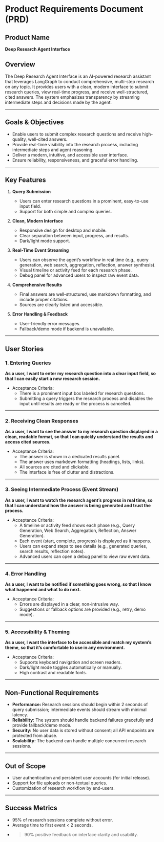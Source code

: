 # Product Requirements Document (PRD)

## Product Name
**Deep Research Agent Interface**

## Overview
The Deep Research Agent Interface is an AI-powered research assistant that leverages LangGraph to conduct comprehensive, multi-step research on any topic. It provides users with a clean, modern interface to submit research queries, view real-time progress, and receive well-structured, cited answers. The system emphasizes transparency by streaming intermediate steps and decisions made by the agent.

---

## Goals & Objectives

- Enable users to submit complex research questions and receive high-quality, well-cited answers.
- Provide real-time visibility into the research process, including intermediate steps and agent reasoning.
- Deliver a modern, intuitive, and accessible user interface.
- Ensure reliability, responsiveness, and graceful error handling.

---

## Key Features

1. **Query Submission**
   - Users can enter research questions in a prominent, easy-to-use input field.
   - Support for both simple and complex queries.

2. **Clean, Modern Interface**
   - Responsive design for desktop and mobile.
   - Clear separation between input, progress, and results.
   - Dark/light mode support.

3. **Real-Time Event Streaming**
   - Users can observe the agent’s workflow in real time (e.g., query generation, web search, aggregation, reflection, answer synthesis).
   - Visual timeline or activity feed for each research phase.
   - Debug panel for advanced users to inspect raw event data.

4. **Comprehensive Results**
   - Final answers are well-structured, use markdown formatting, and include proper citations.
   - Sources are clearly listed and accessible.

5. **Error Handling & Feedback**
   - User-friendly error messages.
   - Fallback/demo mode if backend is unavailable.

---

## User Stories

### 1. Entering Queries

**As a user, I want to enter my research question into a clear input field, so that I can easily start a new research session.**

- Acceptance Criteria:
  - There is a prominent input box labeled for research questions.
  - Submitting a query triggers the research process and disables the input until results are ready or the process is cancelled.

---

### 2. Receiving Clean Responses

**As a user, I want to see the answer to my research question displayed in a clean, readable format, so that I can quickly understand the results and access cited sources.**

- Acceptance Criteria:
  - The answer is shown in a dedicated results panel.
  - The answer uses markdown formatting (headings, lists, links).
  - All sources are cited and clickable.
  - The interface is free of clutter and distractions.

---

### 3. Seeing Intermediate Process (Event Stream)

**As a user, I want to watch the research agent’s progress in real time, so that I can understand how the answer is being generated and trust the process.**

- Acceptance Criteria:
  - A timeline or activity feed shows each phase (e.g., Query Generation, Web Search, Aggregation, Reflection, Answer Generation).
  - Each event (start, complete, progress) is displayed as it happens.
  - Users can expand steps to see details (e.g., generated queries, search results, reflection notes).
  - Advanced users can open a debug panel to view raw event data.

---

### 4. Error Handling

**As a user, I want to be notified if something goes wrong, so that I know what happened and what to do next.**

- Acceptance Criteria:
  - Errors are displayed in a clear, non-intrusive way.
  - Suggestions or fallback options are provided (e.g., retry, demo mode).

---

### 5. Accessibility & Theming

**As a user, I want the interface to be accessible and match my system’s theme, so that it’s comfortable to use in any environment.**

- Acceptance Criteria:
  - Supports keyboard navigation and screen readers.
  - Dark/light mode toggles automatically or manually.
  - High contrast and readable fonts.

---

## Non-Functional Requirements

- **Performance:** Research sessions should begin within 2 seconds of query submission; intermediate events should stream with minimal latency.
- **Reliability:** The system should handle backend failures gracefully and provide fallback/demo mode.
- **Security:** No user data is stored without consent; all API endpoints are protected from abuse.
- **Scalability:** The backend can handle multiple concurrent research sessions.

---

## Out of Scope

- User authentication and persistent user accounts (for initial release).
- Support for file uploads or non-textual queries.
- Customization of research workflow by end-users.

---

## Success Metrics

- 95% of research sessions complete without error.
- Average time to first event < 2 seconds.
- >90% positive feedback on interface clarity and usability. 